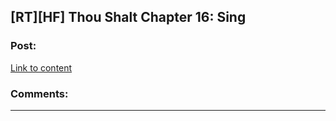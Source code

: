 ## [RT][HF] Thou Shalt Chapter 16: Sing

### Post:

[Link to content](https://thoushaltserial.wordpress.com/2019/07/09/chapter-16/)

### Comments:

---


